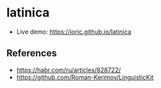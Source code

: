 # latinica

* Live demo: https://joric.github.io/latinica

## References

* https://habr.com/ru/articles/828722/
* https://github.com/Roman-Kerimov/LinguisticKit
